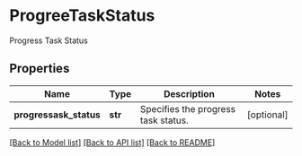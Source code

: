 # ProgreeTaskStatus

Progress Task Status

## Properties
Name | Type | Description | Notes
------------ | ------------- | ------------- | -------------
**progressask_status** | **str** | Specifies the progress task status. | [optional] 

[[Back to Model list]](../README.md#documentation-for-models) [[Back to API list]](../README.md#documentation-for-api-endpoints) [[Back to README]](../README.md)


